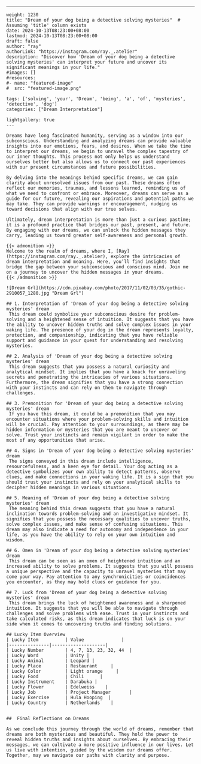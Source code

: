 ---
    weight: 1230
    title: "Dream of your dog being a detective solving mysteries"  # Assuming 'title' column exists
    date: 2024-10-13T08:23:00+08:00
    lastmod: 2024-10-13T08:23:00+08:00
    draft: false
    author: "ray"
    authorLink: "https://instagram.com/ray._.atelier"
    description: "Discover how 'Dream of your dog being a detective solving mysteries' can interpret your future and uncover its significant meanings in your life."
    #images: []
    #resources:
    #- name: "featured-image"
    #  src: "featured-image.png"
    
    tags: ['solving', 'your', 'Dream', 'being', 'a', 'of', 'mysteries', 'detective', 'dog']
    categories: ["Dream Interpretation"]
    
    lightgallery: true
    ---
    
    Dreams have long fascinated humanity, serving as a window into our subconscious. Understanding and analyzing dreams can provide valuable insights into our emotions, fears, and desires. When we take the time to interpret our dreams, we begin to unravel the complex tapestry of our inner thoughts. This process not only helps us understand ourselves better but also allows us to connect our past experiences with our present circumstances and future possibilities.
    
    By delving into the meanings behind specific dreams, we can gain clarity about unresolved issues from our past. These dreams often reflect our memories, traumas, and lessons learned, reminding us of what we need to confront or embrace. Moreover, dreams can serve as a guide for our future, revealing our aspirations and potential paths we may take. They can provide warnings or encouragement, nudging us toward decisions that align with our true selves.
    
    Ultimately, dream interpretation is more than just a curious pastime; it is a profound practice that bridges our past, present, and future. By engaging with our dreams, we can unlock the hidden messages they carry, leading us toward greater self-awareness and personal growth.
    
    {{< admonition >}}
    Welcome to the realm of dreams, where I, [Ray](https://instagram.com/ray._.atelier), explore the intricacies of dream interpretation and meaning. Here, you’ll find insights that bridge the gap between your subconscious and conscious mind. Join me on a journey to uncover the hidden messages in your dreams.
    {{< /admonition >}}
    
    ![Dream Grl](https://cdn.pixabay.com/photo/2017/11/02/03/35/gothic-2910057_1280.jpg "Dream Grl")
    
    ## 1. Interpretation of 'Dream of your dog being a detective solving mysteries' dream
     This dream could symbolize your subconscious desire for problem-solving and a heightened sense of intuition. It suggests that you have the ability to uncover hidden truths and solve complex issues in your waking life. The presence of your dog in the dream represents loyalty, protection, and companionship, indicating that you have reliable support and guidance in your quest for understanding and resolving mysteries.
    
    ## 2. Analysis of 'Dream of your dog being a detective solving mysteries' dream
     This dream suggests that you possess a natural curiosity and analytical mindset. It implies that you have a knack for unraveling secrets and penetrating the intricacies of various situations. Furthermore, the dream signifies that you have a strong connection with your instincts and can rely on them to navigate through challenges.
    
    ## 3. Premonition for 'Dream of your dog being a detective solving mysteries' dream
     If you have this dream, it could be a premonition that you may encounter situations where your problem-solving skills and intuition will be crucial. Pay attention to your surroundings, as there may be hidden information or mysteries that you are meant to uncover or solve. Trust your instincts and remain vigilant in order to make the most of any opportunities that arise.
    
    ## 4. Signs in 'Dream of your dog being a detective solving mysteries' dream
     The signs conveyed in this dream include intelligence, resourcefulness, and a keen eye for detail. Your dog acting as a detective symbolizes your own ability to detect patterns, observe clues, and make connections in your waking life. It is a sign that you should trust your instincts and rely on your analytical skills to decipher hidden meanings in various situations.
    
    ## 5. Meaning of 'Dream of your dog being a detective solving mysteries' dream
     The meaning behind this dream suggests that you have a natural inclination towards problem-solving and an investigative mindset. It signifies that you possess the necessary qualities to uncover truths, solve complex issues, and make sense of confusing situations. This dream may also indicate a need for autonomy and independence in your life, as you have the ability to rely on your own intuition and wisdom.
    
    ## 6. Omen in 'Dream of your dog being a detective solving mysteries' dream
     This dream can be seen as an omen of heightened intuition and an increased ability to solve problems. It suggests that you will possess a unique perspective and the capacity to unravel mysteries that may come your way. Pay attention to any synchronicities or coincidences you encounter, as they may hold clues or guidance for you.
    
    ## 7. Luck from 'Dream of your dog being a detective solving mysteries' dream
     This dream brings the luck of heightened awareness and a sharpened intuition. It suggests that you will be able to navigate through challenges and solve problems with ease. Trust in your instincts and take calculated risks, as this dream indicates that luck is on your side when it comes to uncovering truths and finding solutions.
    
    ## Lucky Item Overview
    | Lucky Item          | Value              |
    |---------------|--------------------|
    | Lucky Number        | 4, 7, 13, 23, 32, 44  |
    | Lucky Word          | Unity |
    | Lucky Animal        | Leopard |
    | Lucky Place         | Restaurant     |
    | Lucky Color         | Light orange     |
    | Lucky Food          | Chili      |
    | Lucky Instrument    | Darabuka |
    | Lucky Flower        | Edelweiss    |
    | Lucky Job           | Project Manager       |
    | Lucky Exercise      | Hula Hooping  |
    | Lucky Country       | Netherlands    |
    
    
    ##  Final Reflections on Dreams
    
    As we conclude this journey through the world of dreams, remember that dreams are both mysterious and beautiful. They hold the power to reveal hidden truths and insights about ourselves. By embracing their messages, we can cultivate a more positive influence in our lives. Let us live with intention, guided by the wisdom our dreams offer. Together, may we navigate our paths with clarity and purpose.
    